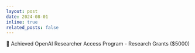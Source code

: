 ```yaml
---
layout: post
date: 2024-08-01
inline: true
related_posts: false
---
```


💸 Achieved OpenAI Researcher Access Program - Research Grants ($5000)